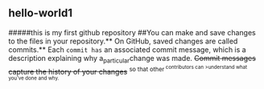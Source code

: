 ## hello-world1
#####this is my first github repository
##You can make and save changes to the files in your repository.** On GitHub, saved changes are called commits.** Each `commit has` an associated commit message, which is a description explaining why a<sub>particular</sub>change was made. ~~Commit messages capture the history of your changes~~ <sup>so that other<sup> contributors can        >understand what you’ve done and why.
